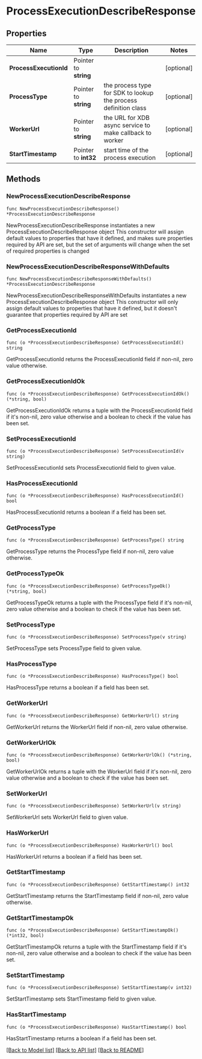# ProcessExecutionDescribeResponse

## Properties

Name | Type | Description | Notes
------------ | ------------- | ------------- | -------------
**ProcessExecutionId** | Pointer to **string** |  | [optional] 
**ProcessType** | Pointer to **string** | the process type for SDK to lookup the process definition class | [optional] 
**WorkerUrl** | Pointer to **string** | the URL for XDB async service to make callback to worker | [optional] 
**StartTimestamp** | Pointer to **int32** | start time of the process execution | [optional] 

## Methods

### NewProcessExecutionDescribeResponse

`func NewProcessExecutionDescribeResponse() *ProcessExecutionDescribeResponse`

NewProcessExecutionDescribeResponse instantiates a new ProcessExecutionDescribeResponse object
This constructor will assign default values to properties that have it defined,
and makes sure properties required by API are set, but the set of arguments
will change when the set of required properties is changed

### NewProcessExecutionDescribeResponseWithDefaults

`func NewProcessExecutionDescribeResponseWithDefaults() *ProcessExecutionDescribeResponse`

NewProcessExecutionDescribeResponseWithDefaults instantiates a new ProcessExecutionDescribeResponse object
This constructor will only assign default values to properties that have it defined,
but it doesn't guarantee that properties required by API are set

### GetProcessExecutionId

`func (o *ProcessExecutionDescribeResponse) GetProcessExecutionId() string`

GetProcessExecutionId returns the ProcessExecutionId field if non-nil, zero value otherwise.

### GetProcessExecutionIdOk

`func (o *ProcessExecutionDescribeResponse) GetProcessExecutionIdOk() (*string, bool)`

GetProcessExecutionIdOk returns a tuple with the ProcessExecutionId field if it's non-nil, zero value otherwise
and a boolean to check if the value has been set.

### SetProcessExecutionId

`func (o *ProcessExecutionDescribeResponse) SetProcessExecutionId(v string)`

SetProcessExecutionId sets ProcessExecutionId field to given value.

### HasProcessExecutionId

`func (o *ProcessExecutionDescribeResponse) HasProcessExecutionId() bool`

HasProcessExecutionId returns a boolean if a field has been set.

### GetProcessType

`func (o *ProcessExecutionDescribeResponse) GetProcessType() string`

GetProcessType returns the ProcessType field if non-nil, zero value otherwise.

### GetProcessTypeOk

`func (o *ProcessExecutionDescribeResponse) GetProcessTypeOk() (*string, bool)`

GetProcessTypeOk returns a tuple with the ProcessType field if it's non-nil, zero value otherwise
and a boolean to check if the value has been set.

### SetProcessType

`func (o *ProcessExecutionDescribeResponse) SetProcessType(v string)`

SetProcessType sets ProcessType field to given value.

### HasProcessType

`func (o *ProcessExecutionDescribeResponse) HasProcessType() bool`

HasProcessType returns a boolean if a field has been set.

### GetWorkerUrl

`func (o *ProcessExecutionDescribeResponse) GetWorkerUrl() string`

GetWorkerUrl returns the WorkerUrl field if non-nil, zero value otherwise.

### GetWorkerUrlOk

`func (o *ProcessExecutionDescribeResponse) GetWorkerUrlOk() (*string, bool)`

GetWorkerUrlOk returns a tuple with the WorkerUrl field if it's non-nil, zero value otherwise
and a boolean to check if the value has been set.

### SetWorkerUrl

`func (o *ProcessExecutionDescribeResponse) SetWorkerUrl(v string)`

SetWorkerUrl sets WorkerUrl field to given value.

### HasWorkerUrl

`func (o *ProcessExecutionDescribeResponse) HasWorkerUrl() bool`

HasWorkerUrl returns a boolean if a field has been set.

### GetStartTimestamp

`func (o *ProcessExecutionDescribeResponse) GetStartTimestamp() int32`

GetStartTimestamp returns the StartTimestamp field if non-nil, zero value otherwise.

### GetStartTimestampOk

`func (o *ProcessExecutionDescribeResponse) GetStartTimestampOk() (*int32, bool)`

GetStartTimestampOk returns a tuple with the StartTimestamp field if it's non-nil, zero value otherwise
and a boolean to check if the value has been set.

### SetStartTimestamp

`func (o *ProcessExecutionDescribeResponse) SetStartTimestamp(v int32)`

SetStartTimestamp sets StartTimestamp field to given value.

### HasStartTimestamp

`func (o *ProcessExecutionDescribeResponse) HasStartTimestamp() bool`

HasStartTimestamp returns a boolean if a field has been set.


[[Back to Model list]](../README.md#documentation-for-models) [[Back to API list]](../README.md#documentation-for-api-endpoints) [[Back to README]](../README.md)


